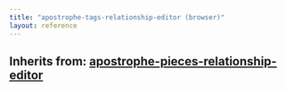 ```yaml
---
title: "apostrophe-tags-relationship-editor (browser)"
layout: reference
---
```

## Inherits from: [apostrophe-pieces-relationship-editor](../apostrophe-pieces/browser-apostrophe-pieces-relationship-editor.html)

